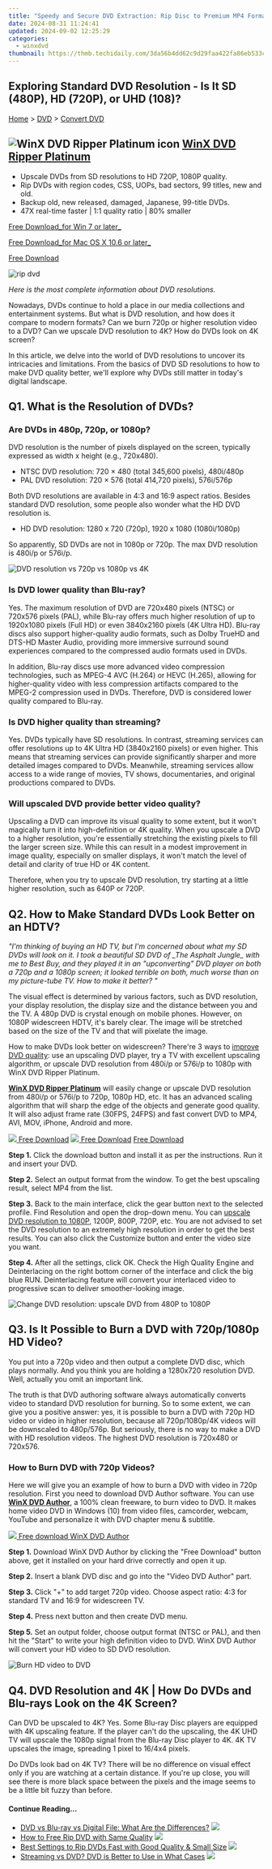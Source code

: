 ```yaml
---
title: "Speedy and Secure DVD Extraction: Rip Disc to Premium MP4 Format (H.265) Using WinX Pro Edition in Record Time"
date: 2024-08-31 11:24:41
updated: 2024-09-02 12:25:29
categories:
  - winxdvd
thumbnail: https://thmb.techidaily.com/3da56b4dd62c9d29faa422fa86eb533c5fdaa7995cd6fe5de9f6ecf749c3b6f7.jpg
---
```


## Exploring Standard DVD Resolution - Is It SD (480P), HD (720P), or UHD (108)?

[Home](https://tools.techidaily.com/winxdvd/products/) \> [DVD](https://tools.techidaily.com/winxdvd/products/) \> [Convert DVD](https://tools.techidaily.com/winxdvd/products/)

## ![WinX DVD Ripper Platinum icon](https://www.winxdvd.com/resource/../seoimg/icon2.png) [WinX DVD Ripper Platinum](https://tools.techidaily.com/winxdvd/products/) 

* Upscale DVDs from SD resolutions to HD 720P, 1080P quality.
* Rip DVDs with region codes, CSS, UOPs, bad sectors, 99 titles, new and old.
* Backup old, new released, damaged, Japanese, 99-title DVDs.
* 47X real-time faster | 1:1 quality ratio | 80% smaller

[Free Download_for Win 7 or later_](https://tools.techidaily.com/winxdvd/products/) 

[Free Download_for Mac OS X 10.6 or later_](https://tools.techidaily.com/winxdvd/products/) 

[Free Download](https://tools.techidaily.com/winxdvd/products/) 

![rip dvd](https://www.winxdvd.com/resource/../seo-img/general-img/seobanner-dvd.png) 



_Here is the most complete information about DVD resolutions._

Nowadays, DVDs continue to hold a place in our media collections and entertainment systems. But what is DVD resolution, and how does it compare to modern formats? Can we burn 720p or higher resolution video to a DVD? Can we upscale DVD resolution to 4K? How do DVDs look on 4K screen? 

In this article, we delve into the world of DVD resolutions to uncover its intricacies and limitations. From the basics of DVD SD resolutions to how to make DVD quality better, we'll explore why DVDs still matter in today's digital landscape.

## Q1\. What is the Resolution of DVDs? 

### Are DVDs in 480p, 720p, or 1080p?

DVD resolution is the number of pixels displayed on the screen, typically expressed as width x height (e.g., 720x480). 

* NTSC DVD resolution: 720 × 480 (total 345,600 pixels), 480i/480p
* PAL DVD resolution: 720 × 576 (total 414,720 pixels), 576i/576p

Both DVD resolutions are available in 4:3 and 16:9 aspect ratios. Besides standard DVD resolution, some people also wonder what the HD DVD resolution is. 

* HD DVD resolution: 1280 x 720 (720p), 1920 x 1080 (1080i/1080p)

 So apparently, SD DVDs are not in 1080p or 720p. The max DVD resolution is 480i/p or 576i/p. 

![DVD resolution vs 720p vs 1080p vs 4K](https://www.winxdvd.com/resource/../seo-img/dvd-ripper/dvd-resolution.jpg) 

### Is DVD lower quality than Blu-ray?

Yes. The maximum resolution of DVD are 720x480 pixels (NTSC) or 720x576 pixels (PAL), while Blu-ray offers much higher resolution of up to 1920x1080 pixels (Full HD) or even 3840x2160 pixels (4K Ultra HD). Blu-ray discs also support higher-quality audio formats, such as Dolby TrueHD and DTS-HD Master Audio, providing more immersive surround sound experiences compared to the compressed audio formats used in DVDs. 

In addition, Blu-ray discs use more advanced video compression technologies, such as MPEG-4 AVC (H.264) or HEVC (H.265), allowing for higher-quality video with less compression artifacts compared to the MPEG-2 compression used in DVDs. Therefore, DVD is considered lower quality compared to Blu-ray. 

### Is DVD higher quality than streaming?

Yes. DVDs typically have SD resolutions. In contrast, streaming services can offer resolutions up to 4K Ultra HD (3840x2160 pixels) or even higher. This means that streaming services can provide significantly sharper and more detailed images compared to DVDs. Meanwhile, streaming services allow access to a wide range of movies, TV shows, documentaries, and original productions compared to DVDs. 

### Will upscaled DVD provide better video quality? 

Upscaling a DVD can improve its visual quality to some extent, but it won't magically turn it into high-definition or 4K quality. When you upscale a DVD to a higher resolution, you're essentially stretching the existing pixels to fill the larger screen size. While this can result in a modest improvement in image quality, especially on smaller displays, it won't match the level of detail and clarity of true HD or 4K content.

Therefore, when you try to upscale DVD resolution, try starting at a little higher resolution, such as 640P or 720P. 

##  Q2\. How to Make Standard DVDs Look Better on an HDTV? 

_"I'm thinking of buying an HD TV, but I'm concerned about what my SD DVDs will look on it. I took a beautiful SD DVD of \_The Asphalt Jungle\_ with me to Best Buy, and they played it in an "upconverting" DVD player on both a 720p and a 1080p screen; it looked terrible on both, much worse than on my picture-tube TV. How to make it better? "_

The visual effect is determined by various factors, such as DVD resolution, your display resolution, the display size and the distance between you and the TV. A 480p DVD is crystal enough on mobile phones. However, on 1080P widescreen HDTV, it's barely clear. The image will be stretched based on the size of the TV and that will pixelate the image.

How to make DVDs look better on widescreen? There're 3 ways to [improve DVD quality](https://tools.techidaily.com/winxdvd/products/): use an upscaling DVD player, try a TV with excellent upscaling algorithm, or upscale DVD resolution from 480i/p or 576i/p to 1080p with WinX DVD Ripper Platinum.

[**WinX DVD Ripper Platinum**](https://tools.techidaily.com/winxdvd/products/) will easily change or upscale DVD resolution from 480i/p or 576i/p to 720p, 1080p HD, etc. It has an advanced scaling algorithm that will sharp the edge of the objects and generate good quality. It will also adjust frame rate (30FPS, 24FPS) and fast convert DVD to MP4, AVI, MOV, iPhone, Android and more. 

[![](https://www.winxdvd.com/resource/../seoimg/win.png) Free Download](https://tools.techidaily.com/winxdvd/products/) [![](https://www.winxdvd.com/resource/../seoimg/mac.png) Free Download](https://tools.techidaily.com/winxdvd/products/) [Free Download](https://tools.techidaily.com/winxdvd/products/) 

**Step 1.** Click the download button and install it as per the instructions. Run it and insert your DVD.

**Step 2.** Select an output format from the window. To get the best upscaling result, select MP4 from the list. 

**Step 3.** Back to the main interface, click the gear button next to the selected profile. Find Resolution and open the drop-down menu. You can [upscale DVD resolution to 1080P](https://tools.techidaily.com/winxdvd/products/), 1200P, 800P, 720P, etc. You are not advised to set the DVD resolution to an extremely high resolution in order to get the best results. You can also click the Customize button and enter the video size you want.

**Step 4.** After all the settings, click OK. Check the High Quality Engine and Deinterlacing on the right bottom corner of the interface and click the big blue RUN. Deinterlacing feature will convert your interlaced video to progressive scan to deliver smoother-looking image.

![Change DVD resolution: upscale DVD from 480P to 1080P](https://www.winxdvd.com/resource/../seo-img/dvd-ripper/parameter-resolution-700.jpg) 

## Q3\. Is It Possible to Burn a DVD with 720p/1080p HD Video? 

 You put into a 720p video and then output a complete DVD disc, which plays normally. And you think you are holding a 1280x720 resolution DVD. Well, actually you omit an important link. 

The truth is that DVD authoring software always automatically converts video to standard DVD resolution for burning. So to some extent, we can give you a positive answer: yes, it is possible to burn a DVD with 720p HD video or video in higher resolution, because all 720p/1080p/4K videos will be downscaled to 480p/576p. But seriously, there is no way to make a DVD with HD resolution videos. The highest DVD resolution is 720x480 or 720x576.

### How to Burn DVD with 720p Videos?

Here we will give you an example of how to burn a DVD with video in 720p resolution. First you need to download DVD Author software. You can use [**WinX DVD Author**](https://tools.techidaily.com/winxdvd/products/), a 100% clean freeware, to burn video to DVD. It makes home video DVD in Windows (10) from video files, camcorder, webcam, YouTube and personalize it with DVD chapter menu & subtitle. 

[![](https://www.winxdvd.com/resource/../seo-img/general-img/download.png) Free download WinX DVD Author](https://tools.techidaily.com/winxdvd/products/)

**Step 1.** Download WinX DVD Author by clicking the "Free Download" button above, get it installed on your hard drive correctly and open it up.

**Step 2.** Insert a blank DVD disc and go into the "Video DVD Author" part.

**Step 3.** Click "+" to add target 720p video. Choose aspect ratio: 4:3 for standard TV and 16:9 for widescreen TV. 

**Step 4.** Press next button and then create DVD menu.

**Step 5.** Set an output folder, choose output format (NTSC or PAL), and then hit the "Start" to write your high definition video to DVD. WinX DVD Author will convert your HD video to SD DVD resolution.

![Burn HD video to DVD](https://www.winxdvd.com/resource/../seo-img/dvd-ripper/add-video-700.jpg) 

## Q4\. DVD Resolution and 4K | How Do DVDs and Blu-rays Look on the 4K Screen?

Can DVD be upscaled to 4K? Yes. Some Blu-ray Disc players are equipped with 4K upscaling feature. If the player can't do the upscaling, the 4K UHD TV will upscale the 1080p signal from the Blu-ray Disc player to 4K. 4K TV upscales the image, spreading 1 pixel to 16/4x4 pixels.

 Do DVDs look bad on 4K TV? There will be no difference on visual effect only if you are watching at a certain distance. If you're up close, you will see there is more black space between the pixels and the image seems to be a little bit fuzzy than before. 

#### Continue Reading...

* [DVD vs Blu-ray vs Digital File: What Are the Differences?](https://tools.techidaily.com/winxdvd/products/) ![](https://www.winxdvd.com/resource/../seoimg/icon1.png)
* [How to Free Rip DVD with Same Quality](https://tools.techidaily.com/winxdvd/products/) ![](https://www.winxdvd.com/resource/../seoimg/icon1.png)
* [Best Settings to Rip DVDs Fast with Good Quality & Small Size](https://tools.techidaily.com/winxdvd/products/) ![](https://www.winxdvd.com/resource/../seoimg/icon1.png)
* [Streaming vs DVD? DVD is Better to Use in What Cases](https://tools.techidaily.com/winxdvd/products/) ![](https://www.winxdvd.com/resource/../seoimg/icon1.png)

<ins class="adsbygoogle"
     style="display:block"
     data-ad-format="autorelaxed"
     data-ad-client="ca-pub-7571918770474297"
     data-ad-slot="1223367746"></ins>



<ins class="adsbygoogle"
     style="display:block"
     data-ad-client="ca-pub-7571918770474297"
     data-ad-slot="8358498916"
     data-ad-format="auto"
     data-full-width-responsive="true"></ins>
